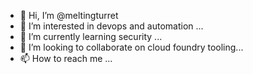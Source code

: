 - 👋 Hi, I’m @meltingturret
- 👀 I’m interested in devops and automation ...
- 🌱 I’m currently learning security ...
- 💞️ I’m looking to collaborate on cloud foundry tooling...
- 📫 How to reach me ...

<!---
meltingturret/meltingturret is a ✨ special ✨ repository because its `README.md` (this file) appears on your GitHub profile.
You can click the Preview link to take a look at your changes.
--->
